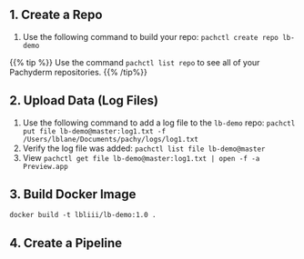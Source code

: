 ## 1. Create a Repo 

1. Use the following command to build your repo:
    `pachctl create repo lb-demo`

{{% tip %}}
Use the command `pachctl list repo` to see all of your Pachyderm repositories. 
{{% /tip%}}

## 2. Upload Data (Log Files)

1. Use the following command to add a log file to the `lb-demo` repo: 
    `pachctl put file lb-demo@master:log1.txt -f /Users/lblane/Documents/pachy/logs/log1.txt`
2. Verify the log file was added:
    `pachctl list file lb-demo@master`
3. View
    `pachctl get file lb-demo@master:log1.txt | open -f -a Preview.app` 


## 3. Build Docker Image 

`docker build -t lbliii/lb-demo:1.0 .` 

## 4. Create a Pipeline 


